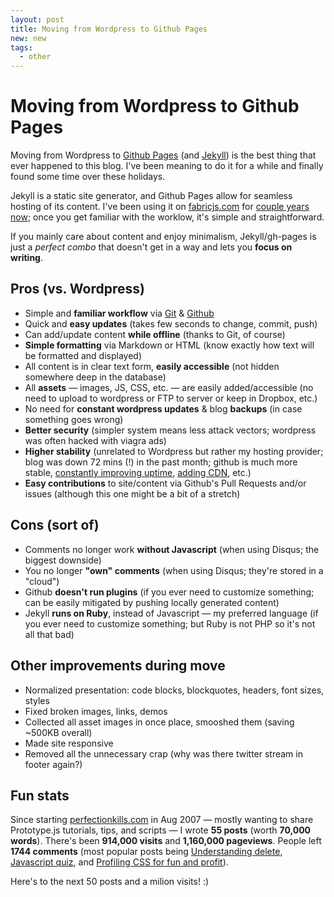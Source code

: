 ```yaml
---
layout: post
title: Moving from Wordpress to Github Pages
new: new
tags:
  - other
---
```


# Moving from Wordpress to Github Pages

Moving from Wordpress to [Github Pages](http://pages.github.com) (and [Jekyll](http://jekyllrb.com/)) is the best thing that ever happened to this blog. I've been meaning to do it for a while and finally found some time over these holidays.

Jekyll is a static site generator, and Github Pages allow for seamless hosting of its content. I've been using it on [fabricjs.com](http://fabricjs.com) for [couple years now](https://github.com/kangax/fabricjs.com); once you get familiar with the worklow, it's simple and straightforward.

If you mainly care about content and enjoy minimalism, Jekyll/gh-pages is just a *perfect combo* that doesn't get in a way and lets you **focus on writing**.

## Pros (vs. Wordpress)

- Simple and **familiar workflow** via [Git](http://git-scm.com/) & [Github](http://github.com)
- Quick and **easy updates** (takes few seconds to change, commit, push)
- Can add/update content **while offline** (thanks to Git, of course)
- **Simple formatting** via Markdown or HTML (know exactly how text will be formatted and displayed)
- All content is in clear text form, **easily accessible** (not hidden somewhere deep in the database)
- All **assets** — images, JS, CSS, etc. — are easily added/accessible (no need to upload to wordpress or FTP to server or keep in Dropbox, etc.)
- No need for **constant wordpress updates** & blog **backups** (in case something goes wrong)
- **Better security** (simpler system means less attack vectors; wordpress was often hacked with viagra ads)
- **Higher stability** (unrelated to Wordpress but rather my hosting provider; blog was down 72 mins (!) in the past month; github is much more stable, [constantly improving uptime](https://status.github.com/), [adding CDN](https://github.com/blog/1715-faster-more-awesome-github-pages), etc.)
- **Easy contributions** to site/content via Github's Pull Requests and/or issues (although this one might be a bit of a stretch)

## Cons (sort of)

- Comments no longer work **without Javascript** (when using Disqus; the biggest downside)
- You no longer **"own" comments** (when using Disqus; they're stored in a "cloud")
- Github **doesn't run plugins** (if you ever need to customize something; can be easily mitigated by pushing locally generated content)
- Jekyll **runs on Ruby**, instead of Javascript — my preferred language (if you ever need to customize something; but Ruby is not PHP so it's not all that bad)

## Other improvements during move

- Normalized presentation: code blocks, blockquotes, headers, font sizes, styles
- Fixed broken images, links, demos
- Collected all asset images in once place, smooshed them (saving ~500KB overall)
- Made site responsive
- Removed all the unnecessary crap (why was there twitter stream in footer again?)

## Fun stats

Since starting [perfectionkills.com](http://perfectionkills.com) in Aug 2007 — mostly wanting to share Prototype.js tutorials, tips, and scripts — I wrote **55 posts** (worth **70,000 words**). There's been **914,000 visits** and **1,160,000 pageviews**. People left **1744 comments** (most popular posts being [Understanding delete](http://perfectionkills.com/understanding-delete), [Javascript quiz](http://perfectionkills.com/js-quiz), and [Profiling CSS for fun and profit](http://perfectionkills.com/profiling-css-for-fun-and-profit/)).

Here's to the next 50 posts and a milion visits! :)
